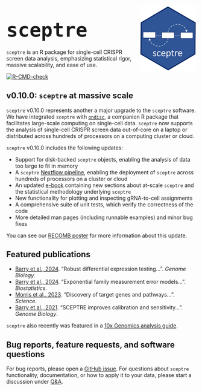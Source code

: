 
<!-- README.md is generated from README.Rmd. Please edit that file -->

<div style="margin-top: 5px;">

<img src="man/figures/hex.jpg" align="right" width="150"/>

</div>

## <span style="font-size:60px;">`sceptre`</span>

`sceptre` is an R package for single-cell CRISPR screen data analysis,
emphasizing statistical rigor, massive scalability, and ease of use.

<!-- badges: start -->

[![R-CMD-check](https://github.com/Katsevich-Lab/sceptre/workflows/R-CMD-check/badge.svg)](https://github.com/Katsevich-Lab/sceptre/actions)

<!-- badges: end -->

## v0.10.0: `sceptre` at massive scale

`sceptre` v0.10.0 represents another a major upgrade to the `sceptre`
software. We have integrated `sceptre` with
[`ondisc`](https://timothy-barry.github.io/ondisc/), a companion R
package that facilitates large-scale computing on single-cell data.
`sceptre` now supports the analysis of single-cell CRISPR screen data
out-of-core on a laptop or distributed across hundreds of processors on
a computing cluster or cloud.

`sceptre` v0.10.0 includes the following updates:

- Support for disk-backed `sceptre` objects, enabling the analysis of
  data too large to fit in memory
- A `sceptre` [Nextflow
  pipeline](https://github.com/timothy-barry/sceptre-pipeline), enabling
  the deployment of `sceptre` across hundreds of processors on a cluster
  or cloud
- An updated [e-book](https://timothy-barry.github.io/sceptre-book/)
  containing new sections about at-scale `sceptre` and the statistical
  methodology underlying `sceptre`
- New functionality for plotting and inspecting gRNA-to-cell assignments
- A comprehensive suite of unit tests, which verify the correctness of
  the code
- More detailed man pages (including runnable examples) and minor bug
  fixes

You can see our [RECOMB
poster](https://timothy-barry.github.io/poster_recomb_2024.pdf) for more
information about this update.

## Featured publications

- [Barry et al.,
  2024](https://genomebiology.biomedcentral.com/articles/10.1186/s13059-024-03254-2).
  “Robust differential expression testing…”. *Genome Biology*.
- [Barry et al.,
  2024](https://timothy-barry.github.io/biostatistics_2024.pdf).
  “Exponential family measurement error models…”. *Biostatistics.*
- [Morris et al.,
  2023](http://sanjanalab.org/reprints/Morris_Science_2023.pdf).
  “Discovery of target genes and pathways…”. *Science*.
- [Barry et al.,
  2021](https://genomebiology.biomedcentral.com/articles/10.1186/s13059-021-02545-2).
  “SCEPTRE improves calibration and sensitivity…”. *Genome Biology*.

`sceptre` also recently was featured in a [10x Genomics analysis
guide](https://www.10xgenomics.com/analysis-guides/single-cell-crispr-screen-analysis-with-sceptre).

## Bug reports, feature requests, and software questions

For bug reports, please open a [GitHub
issue](https://github.com/Katsevich-Lab/sceptre/issues). For questions
about `sceptre` functionality, documentation, or how to apply it to your
data, please start a discussion under
[Q&A](https://github.com/Katsevich-Lab/sceptre/discussions/categories/q-a).
